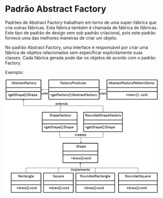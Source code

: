 # **Padrão Abstract Factory**

Padrões de Abstract Factory trabalham em torno de uma super-fábrica que cria outras fábricas. Esta fábrica também é chamada de fábrica de fábricas. Este tipo de padrão de design vem sob padrão criacional, pois este padrão fornece uma das melhores maneiras de criar um objeto.

No padrão Abstract Factory, uma interface é responsável por criar uma fábrica de objetos relacionados sem especificar explicitamente suas classes. Cada fábrica gerada pode dar os objetos de acordo com o padrão Factory.

Exemplo:

![img.png](img.png)
